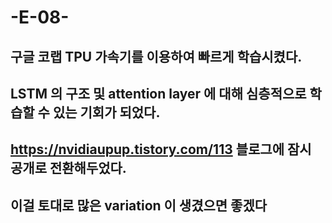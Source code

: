 # -E-08-
## 구글 코랩 TPU 가속기를 이용하여 빠르게 학습시켰다.
## LSTM 의 구조 및 attention layer 에 대해 심층적으로 학습할 수 있는 기회가 되었다.
## https://nvidiaupup.tistory.com/113 블로그에 잠시 공개로 전환해두었다. 
## 이걸 토대로 많은 variation 이 생겼으면 좋겠다
